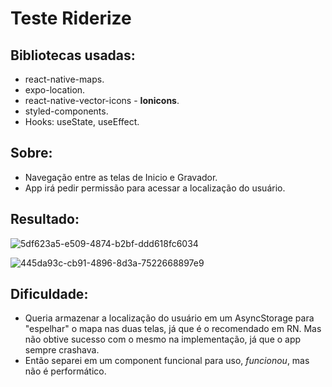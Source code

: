 # Teste Riderize

## Bibliotecas usadas:

* react-native-maps.
* expo-location.
* react-native-vector-icons - **Ionicons**.
* styled-components.
* Hooks: useState, useEffect.

## Sobre: 

* Navegação entre as telas de Inicio e Gravador.
* App irá pedir permissão para acessar a localização do usuário.

## Resultado:

![5df623a5-e509-4874-b2bf-ddd618fc6034](https://user-images.githubusercontent.com/48601030/151626017-63c31ec4-9e7d-455b-b775-536b4e5a754e.jpg)

![445da93c-cb91-4896-8d3a-7522668897e9](https://user-images.githubusercontent.com/48601030/151626064-891b6bcf-c4e6-4731-b409-323016236cb0.jpg)

## Dificuldade:

* Queria armazenar a localização do usuário em um AsyncStorage para "espelhar" o mapa nas duas telas, já que é o recomendado em RN. Mas não obtive sucesso com o mesmo na implementação, já que o app sempre crashava.
* Então separei em um component funcional para uso, *funcionou*, mas não é performático. 
